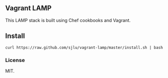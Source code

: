 ## Vagrant LAMP

This LAMP stack is built using Chef cookbooks and Vagrant.

## Install

    curl https://raw.github.com/sjlu/vagrant-lamp/master/install.sh | bash 

### License

MIT.
